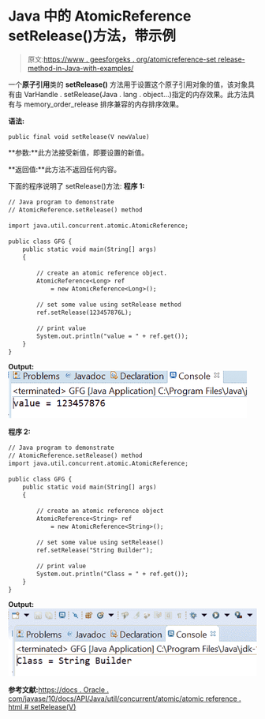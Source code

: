 # Java 中的 AtomicReference setRelease()方法，带示例

> 原文:[https://www . geesforgeks . org/atomicreference-set release-method-in-Java-with-examples/](https://www.geeksforgeeks.org/atomicreference-setrelease-method-in-java-with-examples/)

一个**原子引用**类的 **setRelease()** 方法用于设置这个原子引用对象的值，该对象具有由 VarHandle . setRelease(Java . lang . object…)指定的内存效果。此方法具有与 memory_order_release 排序兼容的内存排序效果。

**语法:**

```
public final void setRelease(V newValue)

```

**参数:**此方法接受新值，即要设置的新值。

**返回值:**此方法不返回任何内容。

下面的程序说明了 setRelease()方法:
**程序 1:**

```
// Java program to demonstrate
// AtomicReference.setRelease() method

import java.util.concurrent.atomic.AtomicReference;

public class GFG {
    public static void main(String[] args)
    {

        // create an atomic reference object.
        AtomicReference<Long> ref
            = new AtomicReference<Long>();

        // set some value using setRelease method
        ref.setRelease(123457876L);

        // print value
        System.out.println("value = " + ref.get());
    }
}
```

**Output:**![](img/0549adbdc85877d6da00f7a4d9495ded.png)

**程序 2:**

```
// Java program to demonstrate
// AtomicReference.setRelease() method
import java.util.concurrent.atomic.AtomicReference;

public class GFG {
    public static void main(String[] args)
    {

        // create an atomic reference object
        AtomicReference<String> ref
            = new AtomicReference<String>();

        // set some value using setRelease()
        ref.setRelease("String Builder");

        // print value
        System.out.println("Class = " + ref.get());
    }
}
```

**Output:**![](img/ed8c0c2f17fec4a04a0c4130080b0557.png)

**参考文献:**[https://docs . Oracle . com/javase/10/docs/API/Java/util/concurrent/atomic/atomic reference . html # setRelease(V)](https://docs.oracle.com/javase/10/docs/api/java/util/concurrent/atomic/AtomicReference.html#setRelease(V))